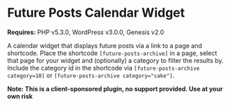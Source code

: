 Future Posts Calendar Widget
============================

**Requires:** PHP v5.3.0, WordPress v3.0.0, Genesis v2.0

A calendar widget that displays future posts via a link to a page and shortcode. Place the shortcode `[future-posts-archive]` in a page, select that page for your widget and (optionally) a category to filter the results by. Include the category id in the shortcode via `[future-posts-archive category=10]` or `[future-posts-archive category="cake"]`.

**Note: This is a client-sponsored plugin, no support provided. Use at your own risk**
